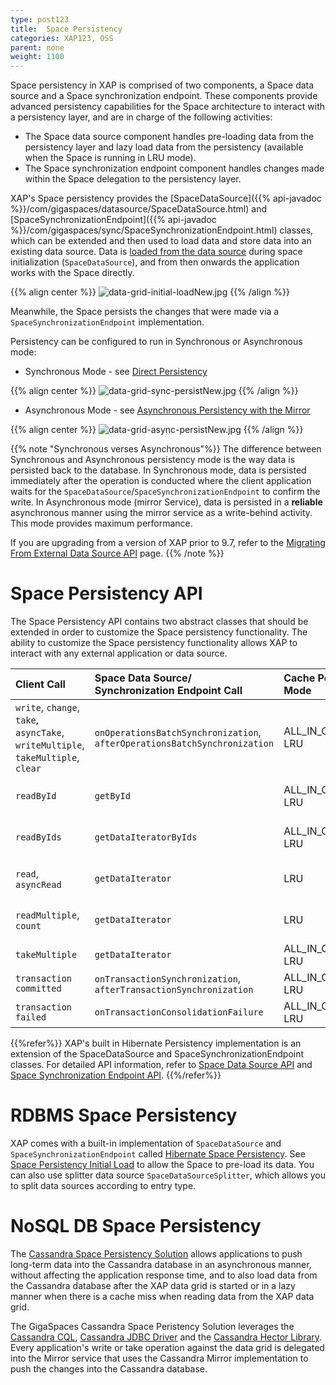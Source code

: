 ```yaml
---
type: post123
title:  Space Persistency
categories: XAP123, OSS
parent: none
weight: 1100
---
```




Space persistency in XAP is comprised of two components, a Space data source and a Space synchronization endpoint. These components provide advanced persistency capabilities for the Space architecture to interact with a persistency layer, and are in charge of the following activities:

- The Space data source component handles pre-loading data from the persistency layer and lazy load data from the persistency (available when the Space is running in LRU mode).
- The Space synchronization endpoint component handles changes made within the Space delegation to the persistency layer.


XAP's Space persistency provides the [SpaceDataSource]({{% api-javadoc %}}/com/gigaspaces/datasource/SpaceDataSource.html) and [SpaceSynchronizationEndpoint]({{% api-javadoc %}}/com/gigaspaces/sync/SpaceSynchronizationEndpoint.html) classes, which can be extended and then used to load data and store data into an existing data source. Data is [loaded from the data source](./space-persistency-initial-load.html) during space initialization (`SpaceDataSource`), and from then onwards the application works with the Space directly.

{{% align center %}}
![data-grid-initial-loadNew.jpg](/attachment_files/data-grid-initial-loadNew.jpg)
{{% /align %}}

Meanwhile, the Space persists the changes that were made via a `SpaceSynchronizationEndpoint` implementation.

Persistency can be configured to run in Synchronous or Asynchronous mode:

- Synchronous Mode - see [Direct Persistency](./direct-persistency.html)

{{% align center %}}
![data-grid-sync-persistNew.jpg](/attachment_files/data-grid-sync-persistNew.jpg)
{{% /align %}}

- Asynchronous Mode - see  [Asynchronous Persistency with the Mirror](./asynchronous-persistency-with-the-mirror.html)

{{% align center %}}
![data-grid-async-persistNew.jpg](/attachment_files/data-grid-async-persistNew.jpg)
{{% /align %}}

{{% note "Synchronous verses Asynchronous"%}}
The difference between Synchronous and Asynchronous persistency mode is the way data is persisted back to the database. In Synchronous mode, data is persisted immediately after the operation is conducted where the client application waits for the `SpaceDataSource`/`SpaceSynchronizationEndpoint` to confirm the write. In Asynchronous mode (mirror Service), data is persisted in a **reliable** asynchronous manner using the mirror service as a write-behind activity. This mode provides maximum performance.

If you are upgrading from a version of XAP prior to 9.7, refer to the [Migrating From External Data Source API](./migrating-from-external-data-source-api.html) page.
{{% /note %}}

# Space Persistency API

The Space Persistency API contains two abstract classes that should be extended in order to customize the Space persistency functionality.
The ability to customize the Space persistency functionality allows XAP to interact with any external application or data source.



| Client Call | Space Data Source/<br>Synchronization Endpoint Call| Cache Policy Mode|EDS Usage Mode|
|:------------|:-----------------------------------------------|:-----------------|:-------------|
|`write`, `change`, `take`, `asyncTake`, `writeMultiple`, `takeMultiple`, `clear`|`onOperationsBatchSynchronization`, `afterOperationsBatchSynchronization`|ALL_IN_CACHE, LRU|read-write|
|`readById`|`getById`|ALL_IN_CACHE, LRU|read-write,read-only|
|`readByIds`|`getDataIteratorByIds`|ALL_IN_CACHE, LRU|read-write,read-only|
|`read`, `asyncRead`|`getDataIterator`|LRU|read-write,read-only|
|`readMultiple`, `count`|`getDataIterator`|LRU|read-write,read-only|
|`takeMultiple`|`getDataIterator`|ALL_IN_CACHE, LRU|read-write|
|`transaction committed`|`onTransactionSynchronization`, `afterTransactionSynchronization`|ALL_IN_CACHE, LRU|read-write|
|`transaction failed`|`onTransactionConsolidationFailure`|ALL_IN_CACHE, LRU|read-write|


{{%refer%}}
XAP's built in Hibernate Persistency implementation is an extension of the SpaceDataSource and SpaceSynchronizationEndpoint classes. For detailed API information, refer to [Space Data Source API](./space-data-source-api.html) and [Space Synchronization Endpoint API](./space-synchronization-endpoint-api.html).
{{%/refer%}}

# RDBMS Space Persistency

XAP comes with a built-in implementation of `SpaceDataSource` and `SpaceSynchronizationEndpoint` called [Hibernate Space Persistency](./hibernate-space-persistency.html). See [Space Persistency Initial Load](./space-persistency-initial-load.html) to allow the Space to pre-load its data. You can also use splitter data source `SpaceDataSourceSplitter`, which allows you to split data sources according to entry type.

# NoSQL DB Space Persistency

The [Cassandra Space Persistency Solution](./cassandra-space-persistency.html) allows applications to push  long-term data into the Cassandra database in an asynchronous manner, without affecting the application response time, and to also load data from the Cassandra database after the XAP data grid is started or in a lazy manner when there is a cache miss when reading data from the XAP data grid.

The GigaSpaces Cassandra Space Peristency Solution leverages the [Cassandra CQL](http://www.datastax.com/docs/0.8/dml/using_cql), [Cassandra JDBC Driver](http://code.google.com/a/apache-extras.org/p/cassandra-jdbc) and the [Cassandra Hector Library](http://hector-client.github.com/hector/build/html/index.html). Every application's write or take operation against the data grid is delegated into the Mirror service that uses the Cassandra Mirror implementation to push the changes into the Cassandra database.